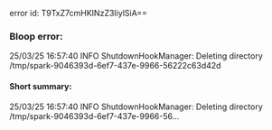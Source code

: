 error id: T9TxZ7cmHKINzZ3IiylSiA==
### Bloop error:

25/03/25 16:57:40 INFO ShutdownHookManager: Deleting directory /tmp/spark-9046393d-6ef7-437e-9966-56222c63d42d
#### Short summary: 

25/03/25 16:57:40 INFO ShutdownHookManager: Deleting directory /tmp/spark-9046393d-6ef7-437e-9966-56...